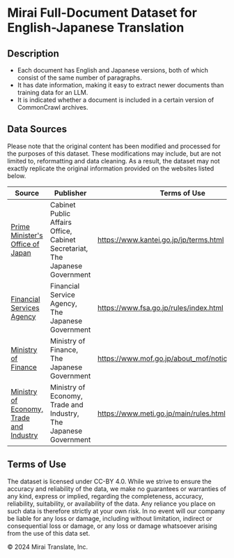 # Mirai Full-Document Dataset for English-Japanese Translation

## Description

- Each document has English and Japanese versions, both of which consist of the same number of paragraphs.
- It has date information, making it easy to extract newer documents than training data for an LLM.
- It is indicated whether a document is included in a certain version of CommonCrawl archives.

## Data Sources

Please note that the original content has been modified and processed for the purposes of this dataset. These modifications may include, but are not limited to, reformatting and data cleaning. As a result, the dataset may not exactly replicate the original information provided on the websites listed below.

|Source|Publisher|Terms of Use|
|---|---|---|
|[Prime Minister's Office of Japan](https://japan.kantei.go.jp/info/index.html)|Cabinet Public Affairs Office, Cabinet Secretariat, The Japanese Government|https://www.kantei.go.jp/jp/terms.html|
|[Financial Services Agency](https://www.fsa.go.jp/en/news/index.html)|Financial Service Agency, The Japanese Government|https://www.fsa.go.jp/rules/index.html|
|[Ministry of Finance](https://www.mof.go.jp/english/policy/index.html)|Ministry of Finance, The Japanese Government|https://www.mof.go.jp/about_mof/notice/index.html|
|[Ministry of Economy, Trade and Industry](https://www.meti.go.jp/english/index.html)|Ministry of Economy, Trade and Industry, The Japanese Government|https://www.meti.go.jp/main/rules.html|

## Terms of Use

The dataset is licensed under CC-BY 4.0. While we strive to ensure the accuracy and reliability of the data, we make no guarantees or warranties of any kind, express or implied, regarding the completeness, accuracy, reliability, suitability, or availability of the data. Any reliance you place on such data is therefore strictly at your own risk. In no event will our company be liable for any loss or damage, including without limitation, indirect or consequential loss or damage, or any loss or damage whatsoever arising from the use of this data set.

© 2024 Mirai Translate, Inc. 

